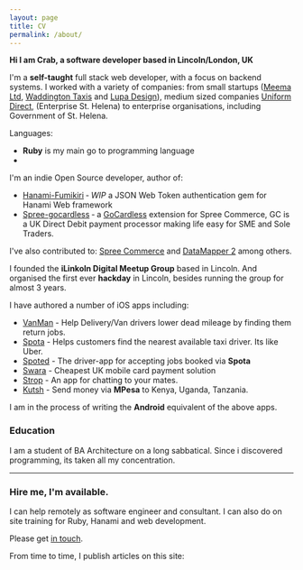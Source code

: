 ```yaml
---
layout: page
title: CV
permalink: /about/
---
```

**Hi I am Crab, a software developer based in Lincoln/London, UK**

I'm a **self-taught** full stack web developer, with a focus on backend systems. I worked with a variety of companies: from small startups ([Meema Ltd](http://mema.co.uk), [Waddington Taxis](http://waddingtingtontaxis.co.uk) and [Lupa Design](http://lupa-design.com)), medium sized companies [Uniform Direct](http://uniform-direct.com), (Enterprise St. Helena) to enterprise organisations, including Government of St. Helena.

Languages:
- **Ruby** is my main go to programming language
-
I'm an indie Open Source developer, author of:

- [Hanami-Fumikiri](https://github.com/theCrab/hanami-fumikiri) ‐ _WIP_ a JSON Web Token authentication gem for Hanami Web framework
- [Spree-gocardless](https://github.com/theCrab/spree_gocardless) ‐ a [GoCardless](https://gocardless.com) extension for Spree Commerce, GC is a UK Direct Debit payment processor making life easy for SME and Sole Traders.


I've also contributed to: [Spree Commerce](http://spreecommerce.com) and [DataMapper 2](http://datamapper.org) among others.

I founded the **iLinkoln Digital Meetup Group** based in Lincoln. And organised the first ever **hackday** in Lincoln, besides running the group for almost 3 years.

I have authored a number of iOS apps including:

- [VanMan](http://paxiapp.uk/vanman) - Help Delivery/Van drivers lower dead mileage by finding them return jobs.
- [Spota](http://paxiapp.uk/spota) - Helps customers find the nearest available taxi driver. Its like Uber.
- [Spoted](http://paxiapp.uk/spoted) - The driver-app for accepting jobs booked via **Spota**
- [Swara](http://paxiapp.uk/swara) - Cheapest UK mobile card payment solution
- [Strop](http://strop.uk/) - An app for chatting to your mates.
- [Kutsh](http://kutsh.co.ke/) - Send money via **MPesa** to Kenya, Uganda, Tanzania.

I am in the process of writing the **Android** equivalent of the above apps.

### Education
I am a student of BA Architecture on a long sabbatical. Since i discovered programming, its taken all my concentration. 
<hr>

### Hire me, I'm available.

I can help remotely as software engineer and consultant. I can also do on site training for Ruby, Hanami and web development.

Please get [in touch](mailto:mail@ilinkoln.org).

From time to time, I publish articles on this site:
